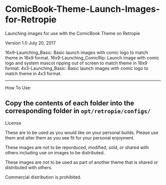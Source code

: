 # ComicBook-Theme-Launch-Images-for-Retropie
Launching images for use with the ComicBook Theme on Retropie

Version 1.0
July 20, 2017

16x9-Launching_Basic: Basic launch images with comic logo to match theme in 16x9 format.
16x9-Launching_ComicRip: Launch image with comic logo and system mascot ripping out of screen to match theme in 16x9 format.
4x3-Launching_Basic: Basic launch images with comic logo to match theme in 4x3 format.

-------------------------------------------------------------------------------------------------------------------------------

How To Use:

Copy the contents of each folder into the corresponding folder in `opt/retropie/configs/`
----------------------------------------------------------------------------------------------

License

These are to be used as you would like on your personal builds.  Please use them and alter them as you see fit for your personal enjoyment.

These images are not to be reporduced, modified, sold, or shared with others including use on images to be distributed.

These images are not to be used as part of another theme that is shared or distributed with others.

Commercial distribution is prohibited.

